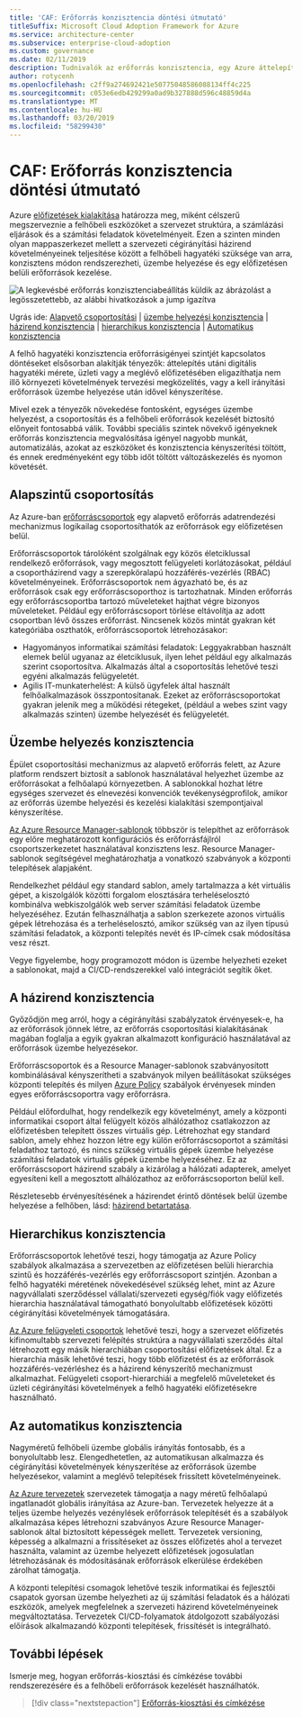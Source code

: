 ```yaml
---
title: 'CAF: Erőforrás konzisztencia döntési útmutató'
titleSuffix: Microsoft Cloud Adoption Framework for Azure
ms.service: architecture-center
ms.subservice: enterprise-cloud-adoption
ms.custom: governance
ms.date: 02/11/2019
description: Tudnivalók az erőforrás konzisztencia, egy Azure áttelepítés tervezése során.
author: rotycenh
ms.openlocfilehash: c2ff9a274692421e50775048586088134ff4c225
ms.sourcegitcommit: c053e6edb429299a0ad9b327888d596c48859d4a
ms.translationtype: MT
ms.contentlocale: hu-HU
ms.lasthandoff: 03/20/2019
ms.locfileid: "58299430"
---
```

# <a name="caf-resource-consistency-decision-guide"></a>CAF: Erőforrás konzisztencia döntési útmutató

Azure [előfizetések kialakítása](../subscriptions/overview.md) határozza meg, miként célszerű megszerveznie a felhőbeli eszközöket a szervezet struktúra, a számlázási eljárások és a számítási feladatok követelményeit. Ezen a szinten minden olyan mappaszerkezet mellett a szervezeti cégirányítási házirend követelményeinek teljesítése között a felhőbeli hagyatéki szüksége van arra, konzisztens módon rendszerezheti, üzembe helyezése és egy előfizetésen belüli erőforrások kezelése.

![A legkevésbé erőforrás konzisztenciabeállítás küldik az ábrázolást a legösszetettebb, az alábbi hivatkozások a jump igazítva](../../_images/discovery-guides/discovery-guide-resource-consistency.png)

Ugrás ide: [Alapvető csoportosítási](#basic-grouping) | [üzembe helyezési konzisztencia](#deployment-consistency) | [házirend konzisztencia](#policy-consistency) | [hierarchikus konzisztencia](#hierarchical-consistency)  |  [Automatikus konzisztencia](#automated-consistency)

A felhő hagyatéki konzisztencia erőforrásigényei szintjét kapcsolatos döntéseket elsősorban alakítják tényezők: áttelepítés utáni digitális hagyatéki mérete, üzleti vagy a meglévő előfizetésében eligazíthatja nem illő környezeti követelmények tervezési megközelítés, vagy a kell irányítási erőforrások üzembe helyezése után idővel kényszerítése. 

Mivel ezek a tényezők növekedése fontosként, egységes üzembe helyezést, a csoportosítás és a felhőbeli erőforrások kezelését biztosító előnyeit fontosabbá válik. További speciális szintek növekvő igényeknek erőforrás konzisztencia megvalósítása igényel nagyobb munkát, automatizálás, azokat az eszközöket és konzisztencia kényszerítési töltött, és ennek eredményeként egy több időt töltött változáskezelés és nyomon követését.


## <a name="basic-grouping"></a>Alapszintű csoportosítás

Az Azure-ban [erőforráscsoportok](/azure/azure-resource-manager/resource-group-overview#resource-groups) egy alapvető erőforrás adatrendezési mechanizmus logikailag csoportosíthatók az erőforrások egy előfizetésen belül.

Erőforráscsoportok tárolóként szolgálnak egy közös életciklussal rendelkező erőforrások, vagy megosztott felügyeleti korlátozásokat, például a csoportházirend vagy a szerepköralapú hozzáférés-vezérlés (RBAC) követelményeinek. Erőforráscsoportok nem ágyazható be, és az erőforrások csak egy erőforráscsoporthoz is tartozhatnak. Minden erőforrás egy erőforráscsoportba tartozó műveleteket hajthat végre bizonyos műveleteket. Például egy erőforráscsoport törlése eltávolítja az adott csoportban lévő összes erőforrást. Nincsenek közös mintát gyakran két kategóriába oszthatók, erőforráscsoportok létrehozásakor:

- Hagyományos informatikai számítási feladatok: Leggyakrabban használt elemek belül ugyanaz az életciklusuk, ilyen lehet például egy alkalmazás szerint csoportosítva. Alkalmazás által a csoportosítás lehetővé teszi egyéni alkalmazás felügyeletét.
- Agilis IT-munkaterhelést: A külső ügyfelek által használt felhőalkalmazások összpontosítanak. Ezeket az erőforráscsoportokat gyakran jelenik meg a működési rétegeket, (például a webes szint vagy alkalmazás szinten) üzembe helyezését és felügyeletét.

## <a name="deployment-consistency"></a>Üzembe helyezés konzisztencia

Épület csoportosítási mechanizmus az alapvető erőforrás felett, az Azure platform rendszert biztosít a sablonok használatával helyezhet üzembe az erőforrásokat a felhőalapú környezetben. A sablonokkal hozhat létre egységes szervezet és elnevezési konvenciók tevékenységprofilok, amikor az erőforrás üzembe helyezési és kezelési kialakítási szempontjaival kényszerítése.

[Az Azure Resource Manager-sablonok](/azure/azure-resource-manager/resource-group-overview#template-deployment) többször is telepíthet az erőforrások egy előre meghatározott konfigurációs és erőforrásfájlról csoportszerkezetet használatával konzisztens lesz. Resource Manager-sablonok segítségével meghatározhatja a vonatkozó szabványok a központi telepítések alapjaként.

Rendelkezhet például egy standard sablon, amely tartalmazza a két virtuális gépet, a kiszolgálók közötti forgalom elosztására terheléselosztó kombinálva webkiszolgálók web server számítási feladatok üzembe helyezéséhez. Ezután felhasználhatja a sablon szerkezete azonos virtuális gépek létrehozása és a terheléselosztó, amikor szükség van az ilyen típusú számítási feladatok, a központi telepítés nevét és IP-címek csak módosítása vesz részt.

Vegye figyelembe, hogy programozott módon is üzembe helyezheti ezeket a sablonokat, majd a CI/CD-rendszerekkel való integrációt segítik őket.

## <a name="policy-consistency"></a>A házirend konzisztencia

Győződjön meg arról, hogy a cégirányítási szabályzatok érvényesek-e, ha az erőforrások jönnek létre, az erőforrás csoportosítási kialakításának magában foglalja a egyik gyakran alkalmazott konfiguráció használatával az erőforrások üzembe helyezésekor.

Erőforráscsoportok és a Resource Manager-sablonok szabványosított kombinálásával kényszerítheti a szabványok milyen beállításokat szükséges központi telepítés és milyen [Azure Policy](/azure/governance/policy/overview) szabályok érvényesek minden egyes erőforráscsoportra vagy erőforrásra.

Például előfordulhat, hogy rendelkezik egy követelményt, amely a központi informatikai csoport által felügyelt közös alhálózathoz csatlakozzon az előfizetésben telepített összes virtuális gép. Létrehozhat egy standard sablon, amely ehhez hozzon létre egy külön erőforráscsoportot a számítási feladathoz tartozó, és nincs szükség virtuális gépek üzembe helyezése számítási feladatok virtuális gépek üzembe helyezéséhez. Ez az erőforráscsoport házirend szabály a kizárólag a hálózati adapterek, amelyet egyesíteni kell a megosztott alhálózathoz az erőforráscsoporton belül kell.

Részletesebb érvényesítésének a házirendet érintő döntések belül üzembe helyezése a felhőben, lásd: [házirend betartatása](../policy-enforcement/overview.md).

## <a name="hierarchical-consistency"></a>Hierarchikus konzisztencia

Erőforráscsoportok lehetővé teszi, hogy támogatja az Azure Policy szabályok alkalmazása a szervezetben az előfizetésen belüli hierarchia szintű és hozzáférés-vezérlés egy erőforráscsoport szintjén. Azonban a felhő hagyatéki méretének növekedésével szükség lehet, mint az Azure nagyvállalati szerződéssel vállalati/szervezeti egység/fiók vagy előfizetés hierarchia használatával támogatható bonyolultabb előfizetések közötti cégirányítási követelmények támogatására. 

[Az Azure felügyeleti csoportok](../subscriptions/overview.md#management-groups) lehetővé teszi, hogy a szervezet előfizetés kifinomultabb szervezeti felépítés struktúra a nagyvállalati szerződés által létrehozott egy másik hierarchiában csoportosítási előfizetések által. Ez a hierarchia másik lehetővé teszi, hogy több előfizetést és az erőforrások hozzáférés-vezérléshez és a házirend kényszerítő mechanizmust alkalmazhat. Felügyeleti csoport-hierarchiái a megfelelő műveleteket és üzleti cégirányítási követelmények a felhő hagyatéki előfizetésekre használható. 

## <a name="automated-consistency"></a>Az automatikus konzisztencia

Nagyméretű felhőbeli üzembe globális irányítás fontosabb, és a bonyolultabb lesz. Elengedhetetlen, az automatikusan alkalmazza és cégirányítási követelmények kényszerítése az erőforrások üzembe helyezésekor, valamint a meglévő telepítések frissített követelményeinek.

[Az Azure tervezetek](/azure/governance/blueprints/overview) szervezetek támogatja a nagy méretű felhőalapú ingatlanadót globális irányítása az Azure-ban. Tervezetek helyezze át a teljes üzembe helyezés vezénylések erőforrások telepítését és a szabályok alkalmazása képes létrehozni szabványos Azure Resource Manager-sablonok által biztosított képességek mellett. Tervezetek versioning, képesség a alkalmazni a frissítéseket az összes előfizetés ahol a tervezet használta, valamint az üzembe helyezett előfizetések jogosulatlan létrehozásának és módosításának erőforrások elkerülése érdekében zárolhat támogatja.

A központi telepítési csomagok lehetővé teszik informatikai és fejlesztői csapatok gyorsan üzembe helyezheti az új számítási feladatok és a hálózati eszközök, amelyek megfelelnek a szervezeti házirend követelményeinek megváltoztatása. Tervezetek CI/CD-folyamatok átdolgozott szabályozási előírások alkalmazandó központi telepítések, frissítését is integrálható.

## <a name="next-steps"></a>További lépések

Ismerje meg, hogyan erőforrás-kiosztási és címkézése további rendszerezésére és a felhőbeli erőforrások kezelését használhatók.

> [!div class="nextstepaction"]
> [Erőforrás-kiosztási és címkézése](../resource-tagging/overview.md)
